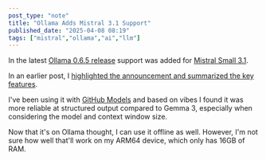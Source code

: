 ```yaml
---
post_type: "note" 
title: "Ollama Adds Mistral 3.1 Support"
published_date: "2025-04-08 08:19"
tags: ["mistral","ollama","ai","llm"]
---
```


In the latest [Ollama 0.6.5 release](https://github.com/ollama/ollama/releases/tag/v0.6.5) support was added for [Mistral Small 3.1](https://ollama.com/library/mistral-small3.1). 

In an earlier post, I [highlighted the announcement and summarized the key features](/responses/mistral-small-3-1).

I've been using it with [GitHub Models](https://github.com/marketplace/models/azureml-mistral/mistral-small-2503) and based on vibes I found it was more reliable at structured output compared to Gemma 3, especially when considering the model and context window size.

Now that it's on Ollama thought, I can use it offline as well. However, I'm not sure how well that'll work on my ARM64 device, which only has 16GB of RAM.